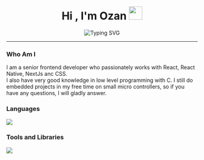 <h1 align="center">Hi , I'm Ozan <img src="https://media.giphy.com/media/hvRJCLFzcasrR4ia7z/giphy.gif" width="35"></h1>
<p align="center">
<img src="https://readme-typing-svg.herokuapp.com?font=Fira+Code&size=25&duration=2000&pause=2000&color=F79B36&center=true&vCenter=true&multiline=true&width=500&height=85&lines=Senior+Frontend+Developer;React%2C+React+Native%2C+NextJs%2C+CSS" alt="Typing SVG" />
</p>

<hr/>

### Who Am I
I am a senior frontend developer who passionately works with React, React Native, NextJs anc CSS.  
I also have very good knowledge in low level programming with C. I still do embedded projects in my free time on small micro controllers, so if you have any questions, I will gladly answer.

### Languages
<p>
  <a href="https://skillicons.dev">
    <img src="https://skillicons.dev/icons?i=c,cs,js,ts" />
  </a>
</p>

### Tools and Libraries
<p>
  <a href="https://skillicons.dev">
    <img src="https://skillicons.dev/icons?i=git,docker,postgres,mysql,mongodb,nextjs,redis,redux,react,raspberrypi,nginx,materialui,linux,jenkins,firebase,dotnet,bash,azure,aws" />
  </a>
</p>
